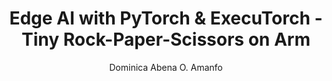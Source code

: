 ---
title: Edge AI with PyTorch & ExecuTorch - Tiny Rock-Paper-Scissors on Arm

minutes_to_complete: 60

who_is_this_for: This learning path is for machine learning developers interested in deploying TinyML models on Arm-based edge devices. You will learn how to train and deploy a machine learning model for the classic game "Rock-Paper-Scissors" on edge devices. You'll use PyTorch and ExecuTorch, frameworks designed for efficient on-device inference, to build and run a small-scale computer vision model.


learning_objectives:
    - Train a small Convolutional Neural Network (CNN) for image classification using PyTorch.
    - Understand how to use synthetic data generation for training a model when real-world data is limited.
    - Optimize and convert a PyTorch model into an ExecuTorch program (.pte) for Arm-based devices.
    - Run the trained model on a local machine to play an interactive mini-game, demonstrating model inference.


prerequisites:
   - A basic understanding of machine learning concepts.
   - Familiarity with Python and the PyTorch library.
   - Having completed [Introduction to TinyML on Arm using PyTorch and ExecuTorch](/learning-paths/embedded-and-microcontrollers/introduction-to-tinyml-on-arm).
   - An x86 Linux host machine or VM running Ubuntu 22.04 or higher.

author: Dominica Abena O. Amanfo

### Tags
skilllevels: Introductory
subjects: ML
armips:
    - Cortex-M
    - Ethos-U
tools_software_languages:
    - tinyML
    - Computer Vision
    - Edge AI
    - CNN
    - PyTorch
    - ExecuTorch

operatingsystems:
    - Linux

further_reading:
    - resource:
        title: Run Llama 3 on a Raspberry Pi 5 using ExecuTorch
        link: /learning-paths/embedded-and-microcontrollers/rpi-llama3
        type: website
    - resource:
        title: ExecuTorch Examples
        link: https://github.com/pytorch/executorch/blob/main/examples/README.md
        type: website



### FIXED, DO NOT MODIFY
# ================================================================================
weight: 1                       # _index.md always has weight of 1 to order correctly
layout: "learningpathall"       # All files under learning paths have this same wrapper
learning_path_main_page: "yes"  # This should be surfaced when looking for related content. Only set for _index.md of learning path content.
---